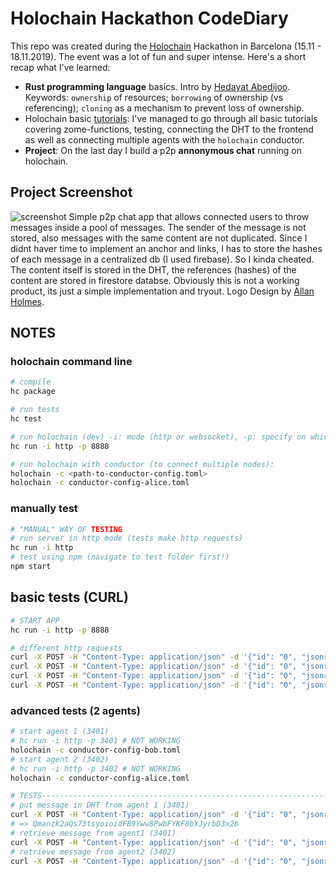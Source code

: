 # Holochain Hackathon CodeDiary
This repo was created during the [Holochain](www.holochain.org) Hackathon in Barcelona (15.11 - 18.11.2019). The event was a lot of fun and super intense. Here's a short recap what I've learned:
- **Rust programming language** basics. Intro by [Hedayat Abedijoo](http://abedijoo.com/). Keywords: `ownership` of resources; `borrowing` of ownership (vs referencing); `cloning` as a mechanism to prevent loss of ownership.
- Holochain basic [tutorials](https://developer.holochain.org/docs/tutorials/coreconcepts/): I've managed to go through all basic tutorials covering zome-functions, testing, connecting the DHT to the frontend as well as connecting multiple agents with the `holochain` conductor.
- **Project**: On the last day I build a p2p **annonymous chat** running on holochain.

## Project Screenshot
![screenshot](https://user-images.githubusercontent.com/44790691/69198785-3eebc600-0b36-11ea-825e-65319d9a85f0.jpeg)
Simple p2p chat app that allows connected users to throw messages inside a pool of messages. The sender of the message is not stored, also messages with the same content are not duplicated. Since I didnt haver time to implement an anchor and links, I has to store the hashes of each message in a centralized db (I used firebase). So I kinda cheated. The content itself is stored in the DHT, the references (hashes) of the content are stored in firestore databse. Obviously this is not a working product, its just a simple implementation and tryout. Logo Design by [Allan Holmes](https://github.com/HeyHolmes). 

## NOTES
### holochain command line
```bash
# compile
hc package

# run tests
hc test

# run holochain (dev) -i: mode (http or websocket), -p: specify on which port
hc run -i http -p 8888

# run holochain with conductor (to connect multiple nodes):
holochain -c <path-to-conductor-config.toml>
holochain -c conductor-config-alice.toml
```

### manually test
```bash
# "MANUAL" WAY OF TESTING
# run server in http mode (tests make http requests)
hc run -i http
# test using npm (navigate to test folder first!)
npm start
```

## basic tests (CURL)
```bash
# START APP
hc run -i http -p 8888

# different http requests
curl -X POST -H "Content-Type: application/json" -d '{"id": "0", "jsonrpc": "2.0", "method": "call", "params": {"instance_id": "test-instance", "zome": "hello", "function": "hello_holo", "args": {"name": "Insert Your Name"} }}' http://127.0.0.1:8888 | jq
curl -X POST -H "Content-Type: application/json" -d '{"id": "0", "jsonrpc": "2.0", "method": "call", "params": {"instance_id": "test-instance", "zome": "hello", "function": "generate_rand", "args": {} }}' http://127.0.0.1:8888 | jq
curl -X POST -H "Content-Type: application/json" -d '{"id": "0", "jsonrpc": "2.0", "method": "call", "params": {"instance_id": "test-instance", "zome": "hello", "function": "create_message", "args": {"message": { "content": "hello world!! first message"} } }}' http://127.0.0.1:8888 | jq
curl -X POST -H "Content-Type: application/json" -d '{"id": "0", "jsonrpc": "2.0", "method": "call", "params": {"instance_id": "test-instance", "zome": "hello", "function": "retrieve_message", "args": {"address": "QmZNDbibhFVMnPDFomEfbsX1PShYjR6aFRoDs4ikxThiNn" } }}' http://127.0.0.1:8888 | jq
```

### advanced tests (2 agents)
```bash
# start agent 1 (3401)
# hc run -i http -p 3401 # NOT WORKING
holochain -c conductor-config-bob.toml
# start agent 2 (3402)
# hc run -i http -p 3402 # NOT WORKING
holochain -c conductor-config-alice.toml

# TESTS-------------------------------------------------------------------------
# put message in DHT from agent 1 (3401)
curl -X POST -H "Content-Type: application/json" -d '{"id": "0", "jsonrpc": "2.0", "method": "call", "params": {"instance_id": "test-instance", "zome": "hello", "function": "create_message", "args": {"message": { "content": "hello from port 3401"} } }}' http://127.0.0.1:3401 | jq
# => Qmanzk2aQs73tsyoioidFB9Yww8PwbFYKF8bXJyrbD3x2b
# retrieve message from agent1 (3401)
curl -X POST -H "Content-Type: application/json" -d '{"id": "0", "jsonrpc": "2.0", "method": "call", "params": {"instance_id": "test-instance", "zome": "hello", "function": "retrieve_message", "args": {"address": "Qmanzk2aQs73tsyoioidFB9Yww8PwbFYKF8bXJyrbD3x2b" } }}' http://127.0.0.1:3401 | jq
# retrieve message from agent2 (3402)
curl -X POST -H "Content-Type: application/json" -d '{"id": "0", "jsonrpc": "2.0", "method": "call", "params": {"instance_id": "test-instance", "zome": "hello", "function": "retrieve_message", "args": {"address": "Qmanzk2aQs73tsyoioidFB9Yww8PwbFYKF8bXJyrbD3x2b" } }}' http://127.0.0.1:3402 | jq
```

